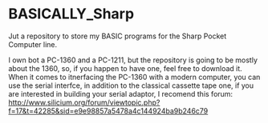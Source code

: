 # BASICALLY_Sharp
Jut a repository to store my BASIC programs for the Sharp Pocket Computer line.

I own bot a PC-1360 and a PC-1211, but the repository is going to be mostly about the 1360, so, if you happen to have one, feel free to download it.
When it comes to itnerfacing the PC-1360 with a modern computer, you can use the serial interfce, in addition to the classical cassette tape one, if you are interested in building your serial adaptor, I recomend this forum: http://www.silicium.org/forum/viewtopic.php?f=17&t=42285&sid=e9e98857a5478a4c144924ba9b246c79
